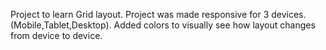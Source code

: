 Project to learn Grid layout. Project was made responsive for 3 devices. (Mobile,Tablet,Desktop). Added colors to visually see how layout changes from device to device.